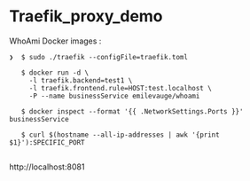 # Traefik_proxy_demo


WhoAmi Docker images :

```
❯  $ sudo ./traefik --configFile=traefik.toml

   $ docker run -d \
     -l traefik.backend=test1 \
     -l traefik.frontend.rule=HOST:test.localhost \
     -P --name businessService emilevauge/whoami

   $ docker inspect --format '{{ .NetworkSettings.Ports }}'  businessService

   $ curl $(hostname --all-ip-addresses | awk '{print $1}'):SPECIFIC_PORT
   
```

   http://localhost:8081
   
   
